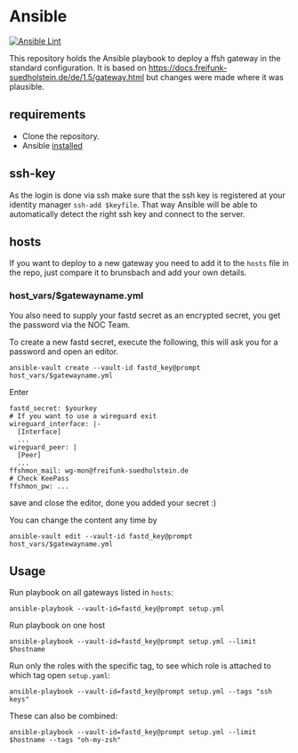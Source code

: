 # Ansible
[![Ansible Lint](https://github.com/ffsh/ansible/actions/workflows/ansible-lint.yml/badge.svg?branch=main)](https://github.com/ffsh/ansible/actions/workflows/ansible-lint.yml)

This repository holds the Ansible playbook to deploy a ffsh gateway in the standard configuration.
It is based on https://docs.freifunk-suedholstein.de/de/1.5/gateway.html but changes were made where it was plausible.

## requirements
- Clone the repository.
- Ansible [installed](https://docs.ansible.com/ansible/latest/installation_guide/intro_installation.html#selecting-an-ansible-package-and-version-to-install)

## ssh-key
As the login is done via ssh make sure that the ssh key is registered at your identity manager `ssh-add $keyfile`.
That way Ansible will be able to automatically detect the right ssh key and connect to the server.

## hosts
If you want to deploy to a new gateway you need to add it to the `hosts` file in the repo, just compare it to brunsbach and add your own details.

### host_vars/$gatewayname.yml
You also need to supply your fastd secret as an encrypted secret, you get the password via the NOC Team.

To create a new fastd secret, execute the following, this will ask you for a password and open an editor.
```
ansible-vault create --vault-id fastd_key@prompt host_vars/$gatewayname.yml
```
Enter
```
fastd_secret: $yourkey
# If you want to use a wireguard exit
wireguard_interface: |-
  [Interface]
  ...
wireguard_peer: |
  [Peer]
  ...
ffshmon_mail: wg-mon@freifunk-suedholstein.de
# Check KeePass
ffshmon_pw: ...
```
save and close the editor, done you added your secret :)

You can change the content any time by
```
ansible-vault edit --vault-id fastd_key@prompt host_vars/$gatewayname.yml
```

## Usage

Run playbook on all gateways listed in `hosts`:

```
ansible-playbook --vault-id=fastd_key@prompt setup.yml
```

Run playbook on one host
```
ansible-playbook --vault-id=fastd_key@prompt setup.yml --limit $hostname
```

Run only the roles with the specific tag, to see which role is attached to which tag open `setup.yaml`:

```
ansible-playbook --vault-id=fastd_key@prompt setup.yml --tags "ssh keys"
```

These can also be combined:

```
ansible-playbook --vault-id=fastd_key@prompt setup.yml --limit $hostname --tags "oh-my-zsh"
```